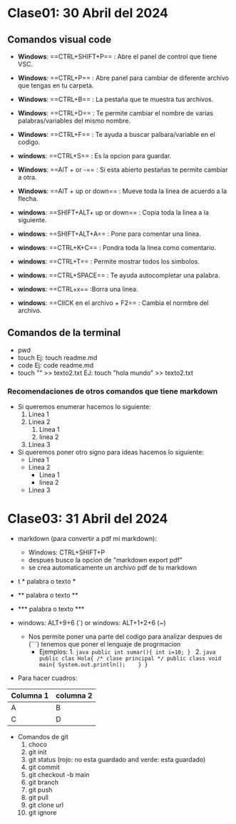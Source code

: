 # Clase01: 30 Abril del 2024
## Comandos visual code

- **Windows**: ==CTRL+SHIFT+P== :  Abre el panel de control que tiene VSC.
- **Windows**: ==CTRL+P== : Abre panel para cambiar de diferente archivo que tengas en tu carpeta.
- **Windows**: ==CTRL+B== : La pestaña que te muestra tus archivos.
- **Windows**: ==CTRL+D== : Te permite cambiar el nombre de varias palabras/variables del mismo nombre.
- **Windows**: ==CTRL+F== : Te ayuda a buscar palbara/variable en el codigo.
- **windows**: ==CTRL+S== : Es la opcion para guardar.
- **Windows**: ==AlT + or -== : Si esta abierto pestañas te permite cambiar a otra.
- **Windows**: ==AlT + up or down== :  Mueve toda la linea de acuerdo a la flecha.

- **windows**: ==SHIFT+ALT+ up or down== : Copia toda la linea a la siguiente.
- **windows**: ==SHIFT+ALT+A== : Pone para comentar una linea.
- **windows**: ==CTRL+K+C== : Pondra toda la linea como comentario.
- **windows**: ==CTRL+T== : Permite mostrar todos los simbolos.
- **windows**: ==CTRL+SPACE== : Te ayuda autocompletar una palabra.
- **windows**: ==CTRL+x== :Borra una linea.
- **windows**: ==ClICK en el archivo + F2== : Cambia el normbre del archivo.

## Comandos de la terminal
- pwd <!-- me permite saber en que directorio estoy trabajando -->
- touch <!-- para crear un archivo -->
Ej: touch readme.md
- code <!-- para crear archivos -->
Ej: code readme.md
- touch "" >> texto2.txt <!-- dentro de las comillas escribo lo que quiero que se escriba al crear el archivo -->
EJ: touch "hola mundo" >> texto2.txt

### Recomendaciones de otros comandos que tiene markdown

- Si queremos enumerar hacemos lo siguiente:
    1. Linea 1  
    2. Linea 2
        1. Linea 1
        2. linea 2
    3. Linea 3
- Si queremos poner otro signo para ideas hacemos lo siguiente:
    + Linea 1  
    + Linea 2
        + Linea 1
        + linea 2
    + Linea 3

# Clase03: 31 Abril del 2024

- markdown (para convertir a pdf mi markdown):
    - Windows: CTRL+SHIFT+P 
    - despues busco la opcion de "markdown export pdf"
    - se crea automaticamente un archivo pdf de tu markdown 
    
- t * palabra o texto * <!-- entre los asteriscos la palbra o el texto estara en cursiva -->
- ** palabra o texto ** <!-- entre los dos signos nos permite poner el todo un texto o una palabra en negrita -->
- *** palabra o texto *** <!-- cursiva y en negrita -->
- windows: ALT+9+6 (`) or windows: ALT+1+2+6 (~) <!-- crear este signo para lo siguiente -->
    -   Nos permite poner una parte del codigo para analizar despues de (```) tenemos que poner el lenguaje de progrmacion
        - Ejemplos:
            1. 
                ```java
                public int sumar(){
                int i=10;
                }
                ```
            2. 
                 ```java
                public clas Hola{
                /* clase principal */
                    public class void main{
                        System.out.println();   
                    }
                }
                ```
- Para hacer cuadros:

|Columna 1 | columna 2 |
|---------|----------|
|    A    |     B    |
|    C    |     D    |

- Comandos de git
    1. choco <!-- revisar en el internet -->
    2. git init <!-- Crea un carpeta oculta en tu carpeta de proyecto  y va aparecer tus archivo con "U"-->
    3. git status <!-- te muestra que archivos has guardado --> (rojo: no esta guardado and verde: esta guardado)
    4. git commit <!-- para guradar el proyecto -->
    5. git checkout -b main
    6. git branch
    7. git push <!-- subo todo al git -->
    8. git pull <!-- nos ayuda a traer los cambios hechos en la nube  -->
    9. git clone url <!-- baja el archivo de algun proyecto -->
    10. git ignore <!-- dentro del archivo puedes poner archivos q va ignorar o no va a guardar -->   